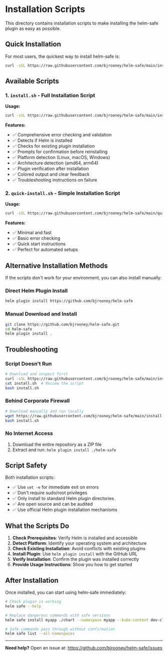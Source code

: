 # Installation Scripts

This directory contains installation scripts to make installing the helm-safe plugin as easy as possible.

## Quick Installation

For most users, the quickest way to install helm-safe is:

```bash
curl -sSL https://raw.githubusercontent.com/bjrooney/helm-safe/main/install.sh | bash
```

## Available Scripts

### 1. `install.sh` - Full Installation Script

**Usage:**
```bash
curl -sSL https://raw.githubusercontent.com/bjrooney/helm-safe/main/install.sh | bash
```

**Features:**
- ✅ Comprehensive error checking and validation
- ✅ Detects if Helm is installed
- ✅ Checks for existing plugin installation
- ✅ Prompts for confirmation before reinstalling
- ✅ Platform detection (Linux, macOS, Windows)
- ✅ Architecture detection (amd64, arm64)
- ✅ Plugin verification after installation
- ✅ Colored output and clear feedback
- ✅ Troubleshooting instructions on failure

### 2. `quick-install.sh` - Simple Installation Script

**Usage:**
```bash
curl -sSL https://raw.githubusercontent.com/bjrooney/helm-safe/main/quick-install.sh | bash
```

**Features:**
- ✅ Minimal and fast
- ✅ Basic error checking
- ✅ Quick start instructions
- ✅ Perfect for automated setups

## Alternative Installation Methods

If the scripts don't work for your environment, you can also install manually:

### Direct Helm Plugin Install
```bash
helm plugin install https://github.com/bjrooney/helm-safe
```

### Manual Download and Install
```bash
git clone https://github.com/bjrooney/helm-safe.git
cd helm-safe
helm plugin install .
```

## Troubleshooting

### Script Doesn't Run
```bash
# Download and inspect first
curl -sSL https://raw.githubusercontent.com/bjrooney/helm-safe/main/install.sh > install.sh
cat install.sh  # Review the script
bash install.sh
```

### Behind Corporate Firewall
```bash
# Download manually and run locally
wget https://raw.githubusercontent.com/bjrooney/helm-safe/main/install.sh
bash install.sh
```

### No Internet Access
1. Download the entire repository as a ZIP file
2. Extract and run: `helm plugin install ./helm-safe`

## Script Safety

Both installation scripts:
- ✅ Use `set -e` for immediate exit on errors
- ✅ Don't require sudo/root privileges
- ✅ Only install to standard Helm plugin directories
- ✅ Are open source and can be audited
- ✅ Use official Helm plugin installation mechanisms

## What the Scripts Do

1. **Check Prerequisites**: Verify Helm is installed and accessible
2. **Detect Platform**: Identify your operating system and architecture
3. **Check Existing Installation**: Avoid conflicts with existing plugins
4. **Install Plugin**: Use `helm plugin install` with the GitHub URL
5. **Verify Installation**: Confirm the plugin was installed correctly
6. **Provide Usage Instructions**: Show you how to get started

## After Installation

Once installed, you can start using helm-safe immediately:

```bash
# Check plugin is working
helm safe --help

# Replace dangerous commands with safe versions
helm safe install myapp ./chart --namespace myapp --kube-context dev-cluster

# Safe commands pass through without confirmation
helm safe list --all-namespaces
```

---

**Need help?** Open an issue at: https://github.com/bjrooney/helm-safe/issues
